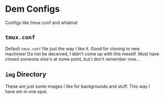 # Dem Configs
Configs like tmux conf and whatnot

## `tmux.conf`
Default `tmux.conf` file just the way I like it. Good for cloning to new machines! Do not be deceived, I didn't come up with this meself. Must have cloned someone else's at some point, but I don't remember now...

## `img` Directory
These are just some images I like for backgrounds and stuff. This way I have em in one spot.

